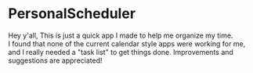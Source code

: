 # PersonalScheduler
Hey y'all,
This is just a quick app I made to help me organize my time.  
I found that none of the current calendar style apps were working for me, and I really needed a "task list" to get things done.
Improvements and suggestions are appreciated!
